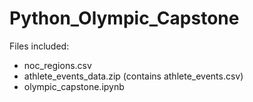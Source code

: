 # Python_Olympic_Capstone

Files included:
- noc_regions.csv
- athlete_events_data.zip (contains athlete_events.csv)
- olympic_capstone.ipynb
